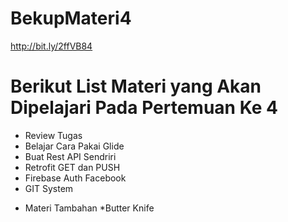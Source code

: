 # BekupMateri4
http://bit.ly/2ffVB84 <br />
# Berikut List Materi yang Akan Dipelajari Pada Pertemuan Ke 4
- Review Tugas
- Belajar Cara Pakai Glide 
- Buat Rest API Sendriri
- Retrofit GET dan PUSH 
- Firebase Auth Facebook 
- GIT System
* Materi Tambahan *Butter Knife 
